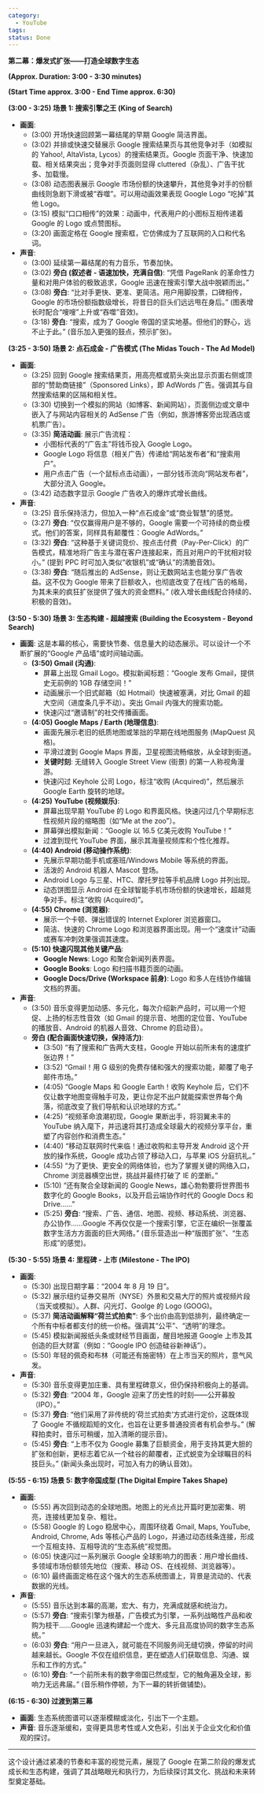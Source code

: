 ```yaml
---
category:
  - YouTube
tags: 
status: Done
---
```

**第二幕：爆发式扩张——打造全球数字生态**

**(Approx. Duration: 3:00 - 3:30 minutes)**

**(Start Time approx. 3:00 - End Time approx. 6:30)**

**(3:00 - 3:25) 场景 1: 搜索引擎之王 (King of Search)**

*   **画面**:
    *   (3:00) 开场快速回顾第一幕结尾的早期 Google 简洁界面。
    *   (3:02) 并排或快速交替展示 Google 搜索结果页与其他竞争对手（如模拟的 Yahoo!, AltaVista, Lycos）的搜索结果页。Google 页面干净、快速加载、相关结果突出；竞争对手页面则显得 cluttered（杂乱）、广告干扰多、加载慢。
    *   (3:08) 动态图表展示 Google 市场份额的快速攀升，其他竞争对手的份额曲线则急剧下滑或被“吞噬”。可以用动画效果表现 Google Logo “吃掉”其他 Logo。
    *   (3:15) 模拟“口口相传”的效果：动画中，代表用户的小图标互相传递着 Google 的 Logo 或点赞图标。
    *   (3:20) 画面定格在 Google 搜索框，它仿佛成为了互联网的入口和代名词。
*   **声音**:
    *   (3:00) 延续第一幕结尾的有力音乐，节奏加快。
    *   (3:02) **旁白 (叙述者 - 语速加快，充满自信)**: “凭借 PageRank 的革命性力量和对用户体验的极致追求，Google 迅速在搜索引擎大战中脱颖而出。”
    *   (3:08) **旁白**: “比对手更快、更准、更简洁。用户用脚投票，口碑相传，Google 的市场份额指数级增长，将昔日的巨头们远远甩在身后。” (图表增长时配合“嗖嗖”上升或“吞噬”音效)。
    *   (3:18) **旁白**: “搜索，成为了 Google 帝国的坚实地基。但他们的野心，远不止于此。” (音乐加入更强的鼓点，预示扩张)。

**(3:25 - 3:50) 场景 2: 点石成金 - 广告模式 (The Midas Touch - The Ad Model)**

*   **画面**:
    *   (3:25) 回到 Google 搜索结果页，用高亮框或箭头突出显示页面右侧或顶部的“赞助商链接”（Sponsored Links），即 AdWords 广告。强调其与自然搜索结果的区隔和相关性。
    *   (3:30) 切换到一个模拟的网站（如博客、新闻网站），页面侧边或文章中嵌入了与网站内容相关的 AdSense 广告（例如，旅游博客旁出现酒店或机票广告）。
    *   (3:35) **简洁动画**: 展示广告流程：
        *   小图标代表的“广告主”将钱币投入 Google Logo。
        *   Google Logo 将信息（相关广告）传递给“网站发布者”和“搜索用户”。
        *   用户点击广告（一个鼠标点击动画），一部分钱币流向“网站发布者”，大部分流入 Google。
    *   (3:42) 动态数字显示 Google 广告收入的爆炸式增长曲线。
*   **声音**:
    *   (3:25) 音乐保持活力，但加入一种“点石成金”或“商业智慧”的感觉。
    *   (3:27) **旁白**: “仅仅赢得用户是不够的，Google 需要一个可持续的商业模式。他们的答案，同样具有颠覆性：Google AdWords。”
    *   (3:32) **旁白**: “这种基于关键词竞价、按点击付费（Pay-Per-Click）的广告模式，精准地将广告主与潜在客户连接起来，而且对用户的干扰相对较小。” (提到 PPC 时可加入类似“收银机”或“确认”的清脆音效)。
    *   (3:38) **旁白**: “随后推出的 AdSense，则让无数网站主也能分享广告收益。这不仅为 Google 带来了巨额收入，也彻底改变了在线广告的格局，为其未来的疯狂扩张提供了强大的资金燃料。” (收入增长曲线配合持续的、积极的音效)。

**(3:50 - 5:30) 场景 3: 生态构建 - 超越搜索 (Building the Ecosystem - Beyond Search)**

*   **画面**: 这是本幕的核心，需要快节奏、信息量大的动态展示。可以设计一个不断扩展的“Google 产品墙”或时间轴动画。
    *   **(3:50) Gmail (沟通)**:
        *   屏幕上出现 Gmail Logo。模拟新闻标题：“Google 发布 Gmail，提供史无前例的 1GB 存储空间！”
        *   动画展示一个旧式邮箱（如 Hotmail）快速被塞满，对比 Gmail 的超大空间（进度条几乎不动）。突出 Gmail 内强大的搜索功能。
        *   快速闪过“邀请制”的社交传播画面。
    *   **(4:05) Google Maps / Earth (地理信息)**:
        *   画面先展示老旧的纸质地图或笨拙的早期在线地图服务 (MapQuest 风格)。
        *   平滑过渡到 Google Maps 界面，卫星视图流畅缩放，从全球到街道。
        *   **关键时刻**: 无缝转入 Google Street View (街景) 的第一人称视角漫游。
        *   快速闪过 Keyhole 公司 Logo，标注“收购 (Acquired)”，然后展示 Google Earth 旋转的地球。
    *   **(4:25) YouTube (视频娱乐)**:
        *   屏幕出现早期 YouTube 的 Logo 和界面风格。快速闪过几个早期标志性视频片段的缩略图（如“Me at the zoo”）。
        *   屏幕弹出模拟新闻：“Google 以 16.5 亿美元收购 YouTube！”
        *   过渡到现代 YouTube 界面，展示其海量视频库和个性化推荐。
    *   **(4:40) Android (移动操作系统)**:
        *   先展示早期功能手机或塞班/Windows Mobile 等系统的界面。
        *   活泼的 Android 机器人 Mascot 登场。
        *   Android Logo 与三星、HTC、摩托罗拉等手机品牌 Logo 并列出现。
        *   动态饼图显示 Android 在全球智能手机市场份额的快速增长，超越竞争对手。标注“收购 (Acquired)”。
    *   **(4:55) Chrome (浏览器)**:
        *   展示一个卡顿、弹出错误的 Internet Explorer 浏览器窗口。
        *   简洁、快速的 Chrome Logo 和浏览器界面出现。用一个“速度计”动画或赛车冲刺效果强调其速度。
    *   **(5:10) 快速闪现其他关键产品**:
        *   **Google News**: Logo 和聚合新闻列表界面。
        *   **Google Books**: Logo 和扫描书籍页面的动画。
        *   **Google Docs/Drive (Workspace 前身)**: Logo 和多人在线协作编辑文档的界面。
*   **声音**:
    *   (3:50) 音乐变得更加动感、多元化，每次介绍新产品时，可以用一个短促、上扬的标志性音效（如 Gmail 的提示音、地图的定位音、YouTube 的播放音、Android 的机器人音效、Chrome 的启动音）。
    *   **旁白 (配合画面快速切换，保持活力)**:
        *   (3:50) “有了搜索和广告两大支柱，Google 开始以前所未有的速度扩张边界！”
        *   (3:52) “Gmail！用 G 级别的免费存储和强大的搜索功能，颠覆了电子邮件市场。”
        *   (4:05) “Google Maps 和 Google Earth！收购 Keyhole 后，它们不仅让数字地图变得触手可及，更让你足不出户就能探索世界每个角落，彻底改变了我们导航和认识地球的方式。”
        *   (4:25) “视频革命浪潮初现，Google 果断出手，将羽翼未丰的 YouTube 纳入麾下，并迅速将其打造成全球最大的视频分享平台，重塑了内容创作和消费生态。”
        *   (4:40) “移动互联网时代来临！通过收购和主导开发 Android 这个开放的操作系统，Google 成功占领了移动入口，与苹果 iOS 分庭抗礼。”
        *   (4:55) “为了更快、更安全的网络体验，也为了掌握关键的网络入口，Chrome 浏览器横空出世，挑战并最终打破了 IE 的垄断。”
        *   (5:10) “还有聚合全球新闻的 Google News，雄心勃勃要将世界图书数字化的 Google Books，以及开启云端协作时代的 Google Docs 和 Drive……”
        *   (5:25) **旁白**: “搜索、广告、通信、地图、视频、移动系统、浏览器、办公协作……Google 不再仅仅是一个搜索引擎，它正在编织一张覆盖数字生活方方面面的巨大网络。” (音乐营造出一种“版图扩张”、“生态形成”的感觉)。

**(5:30 - 5:55) 场景 4: 里程碑 - 上市 (Milestone - The IPO)**

*   **画面**:
    *   (5:30) 出现日期字幕：“2004 年 8 月 19 日”。
    *   (5:32) 展示纽约证券交易所（NYSE）外景和交易大厅的照片或视频片段（当天或模拟）。人群、闪光灯、Goolge 的 Logo (GOOG)。
    *   (5:37) **简洁动画解释“荷兰式拍卖”**: 多个出价由高到低排列，最终确定一个所有中标者都支付的统一价格。强调其“公平”、“透明”的理念。
    *   (5:45) 模拟新闻报纸头条或财经节目画面，醒目地报道 Google 上市及其创造的巨大财富（例如：“Google IPO 创造硅谷新神话”）。
    *   (5:50) 年轻的佩奇和布林（可能还有施密特）在上市当天的照片，意气风发。
*   **声音**:
    *   (5:30) 音乐变得更加庄重、具有里程碑意义，但仍保持积极向上的基调。
    *   (5:32) **旁白**: “2004 年，Google 迎来了历史性的时刻——公开募股（IPO）。”
    *   (5:37) **旁白**: “他们采用了非传统的‘荷兰式拍卖’方式进行定价，这既体现了 Google 不循规蹈矩的文化，也旨在让更多普通投资者有机会参与。” (解释拍卖时，音乐可稍缓，加入清晰的提示音)。
    *   (5:45) **旁白**: “上市不仅为 Google 募集了巨额资金，用于支持其更大胆的扩张和创新，更标志着它从一个硅谷的颠覆者，正式蜕变为全球瞩目的科技巨头。” (新闻头条出现时，可加入有力的确认音效)。

**(5:55 - 6:15) 场景 5: 数字帝国成型 (The Digital Empire Takes Shape)**

*   **画面**:
    *   (5:55) 再次回到动态的全球地图。地图上的光点比开篇时更加密集、明亮，连接线更加复杂、粗壮。
    *   (5:58) Google 的 Logo 稳居中心，周围环绕着 Gmail, Maps, YouTube, Android, Chrome, Ads 等核心产品的 Logo，并通过动态线条连接，形成一个互相支持、互相导流的“生态系统”视觉图。
    *   (6:05) 快速闪过一系列展示 Google 全球影响力的图表：用户增长曲线、多领域市场份额领先地位（搜索、移动 OS、在线视频、浏览器等）。
    *   (6:10) 最终画面定格在这个强大的生态系统图谱上，背景是流动的、代表数据的光线。
*   **声音**:
    *   (5:55) 音乐达到本幕的高潮，宏大、有力，充满成就感和统治力。
    *   (5:57) **旁白**: “搜索引擎为根基，广告模式为引擎，一系列战略性产品和收购为枝干……Google 迅速构建起一个庞大、多元且高度协同的数字生态系统。”
    *   (6:03) **旁白**: “用户一旦进入，就可能在不同服务间无缝切换，停留的时间越来越长。Google 不仅在组织信息，更在塑造人们获取信息、沟通、娱乐和工作的方式。”
    *   (6:10) **旁白**: “一个前所未有的数字帝国已然成型，它的触角遍及全球，影响力无远弗届。” (音乐稍作停顿，为下一幕的转折做铺垫)。

**(6:15 - 6:30) 过渡到第三幕**

*   **画面**: 生态系统图谱可以逐渐模糊或淡化，引出下一个主题。
*   **声音**: 音乐逐渐缓和，变得更具思考性或人文色彩，引出关于企业文化和价值观的探讨。

---
这个设计通过紧凑的节奏和丰富的视觉元素，展现了 Google 在第二阶段的爆发式成长和生态构建，强调了其战略眼光和执行力，为后续探讨其文化、挑战和未来转型奠定基础。